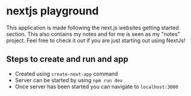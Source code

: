 # nextjs playground

This application is made following the next.js websites getting started section. This also contains my notes and for me is seen as my "notes" project. Feel free to check it out if you are just starting out using NextJs!

## Steps to create and run and app

- Created using `create-next-app` command
- Server can be started by using `npm run dev`
- Once server has been started you can navigate to `localhost:3000`

